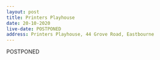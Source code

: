 ```yaml
---
layout: post
title: Printers Playhouse
date: 20-10-2020
live-date: POSTPONED
address: Printers Playhouse, 44 Grove Road, Eastbourne
---
```


POSTPONED
